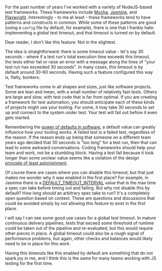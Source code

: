 For the past number of years I've worked with a variety of NodeJS-based test frameworks. These frameworks include [Mocha](https://mochajs.org/), [Jasmine](https://jasmine.github.io/), and [Playwright](https://playwright.dev). Interestingly - to me at least - these frameworks tend to have patterns and constructs in common. While some of these patterns are good (using a `config` file by default, for example), there is one that I frankly hate: implementing a global test timeout, and that timeout is turned on by default. 

Dear reader, I don't like this feature. Not in the slightest.

The idea is straightforward: there is some timeout value - let's say 30 seconds - where if a test run's total execution time exceeds this timeout, the tests either fail or raise an error with a message along the lines of "your test run has exceeded 30 seconds". In many cases, this timeout is by default around 30-60 seconds. Having such a feature configured this way is, flatly, bonkers. 

Test frameworks come in all shapes and sizes, just like software projects. Some are lean and mean, with a small number of relatively fast tests. Others are large and slow, with test code that is far from optimal. If you are creating a framework for test automation, you should anticipate each of these kinds of projects might use your tooling. For some, it may take 30 seconds to set up and connect to the system under test. Your test will fail out before it even gets started.

Remembering the [power of defaults in software](https://www.johndcook.com/blog/2008/10/15/simple-legacy/#comment-15406), a default value can greatly influence how your tooling works. A failed test is a failed test, regardless of the reason. If the reason ends up being that someone on a different team years ago decided that 30 seconds is "too long" for a test run, then that can lead to some awkward conversations. Coding frameworks should help your team and work, not be a stumbling block. Having a test fail because it took longer than some unclear value seems like a violation of the design [principle of least astonishment](https://en.wikipedia.org/wiki/Principle_of_least_astonishment). 

Of course there are cases where you can disable this timeout, but that just makes me wonder why it was enabled in the first place? For example, in Jasmine there is a [DEFAULT_TIMEOUT_INTERVAL](https://jasmine.github.io/api/5.2/jasmine) value that is the max time a spec can take before timing out and failing. But why not disable this by default? How long _should_ an arbitrary spec take to run? It's a completely open question based on context. These are questions and discussions that could be avoided simply by not allowing this feature to exist in the first place. 

I will say I can see some good use cases for a global test timeout. In mature continuous delivery pipelines, tests that exceed some threshold of runtime could be taken out of the pipeline and re-evaluated, but this would require other pieces in place. A global timeout could also be a rough signal of performance problems, but again, other checks and balances would likely need to be in place for this work. 

Having this timeouts like this enabled by default are something that do not spark joy in me, and I think this is the same for many teams working with JS testing for the first time.

